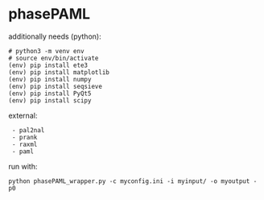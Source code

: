 phasePAML
=========




additionally needs (python): 

    # python3 -m venv env
    # source env/bin/activate
    (env) pip install ete3 
    (env) pip install matplotlib
    (env) pip install numpy
    (env) pip install seqsieve 
    (env) pip install PyQt5
    (env) pip install scipy
external:

     - pal2nal
     - prank
     - raxml
     - paml
    
run with:

    python phasePAML_wrapper.py -c myconfig.ini -i myinput/ -o myoutput -p0
    
    
